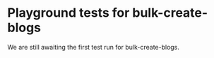 # Playground tests for bulk-create-blogs
We are still awaiting the first test run for bulk-create-blogs.
